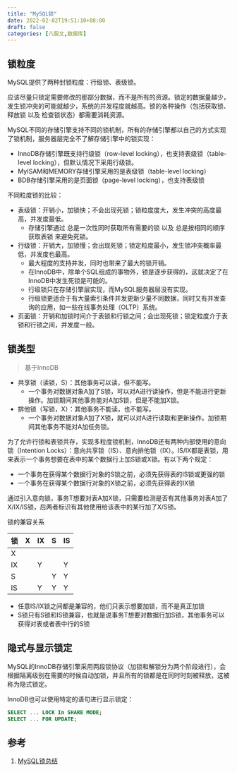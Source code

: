 ```yaml
---
title: "MySQL锁"
date: 2022-02-02T19:51:10+08:00
draft: false
categories: [八股文,数据库]
---
```


## 锁粒度

MySQL提供了两种封锁粒度：行级锁、表级锁。

应该尽量只锁定需要修改的那部分数据，而不是所有的资源。锁定的数据量越少，发生锁冲突的可能就越少，系统的并发程度就越高。锁的各种操作（包括获取锁、释放锁 以及 检查锁状态）都需要消耗资源。

MySQL不同的存储引擎支持不同的锁机制，所有的存储引擎都以自己的方式实现了锁机制，服务器层完全不了解存储引擎中的锁实现：

+ InnoDB存储引擎既支持行级锁（row-level locking），也支持表级锁（table-level locking），但默认情况下采用行级锁。
+ MyISAM和MEMORY存储引擎采用的是表级锁（table-level locking）
+ BDB存储引擎采用的是页面锁（page-level locking），也支持表级锁

不同粒度锁的比较：

+ 表级锁：开销小，加锁快；不会出现死锁；锁粒度度大，发生冲突的高度最高，并发度最低。
    + 存储引擎通过 总是一次性同时获取所有需要的锁 以及 总是按相同的顺序获取表锁 来避免死锁。
+ 行级锁：开销大，加锁慢；会出现死锁；锁定粒度最小，发生锁冲突概率最低，并发度也最高。
    + 最大程度的支持并发，同时也带来了最大的锁开销。
    + 在InnoDB中，除单个SQL组成的事物外，锁是逐步获得的，这就决定了在InnoDB中发生死锁是可能的。
    + 行级锁只在存储引擎层实现，而MySQL服务器层没有实现。
    + 行级锁更适合于有大量索引条件并发更新少量不同数据，同时又有并发查询的应用，如一些在线事务处理（OLTP）系统。
+ 页面锁：开销和加锁时间介于表锁和行锁之间；会出现死锁；锁定粒度介于表锁和行锁之间，并发度一般。

## 锁类型

> 基于InnoDB

+ 共享锁（读锁，S）：其他事务可以读，但不能写。
    + 一个事务对数据对象A加了S锁，可以对A进行读操作，但是不能进行更新操作。加锁期间其他事务能对A加S锁，但是不能加X锁。
+ 排他锁（写锁，X）：其他事务不能读，也不能写。
    + 一个事务对数据对象A加了X锁，就可以对A进行读取和更新操作。加锁期间其他事务不能对A加任务锁。

为了允许行锁和表锁共存，实现多粒度锁机制，InnoDB还有两种内部使用的意向锁（Intention Locks）：意向共享锁（IS）、意向排他锁（IX）。IS/IX都是表锁，用来表示一个事务想要在表中的某个数据行上加S锁或X锁。有以下两个规定：

+ 一个事务在获得某个数据行对象的S锁之前，必须先获得表的IS锁或更强的锁
+ 一个事务在获得某个数据行对象的X锁之前，必须先获得表的IX锁

通过引入意向锁，事务T想要对表A加X锁，只需要检测是否有其他事务对表A加了X/IX/IS锁，后两者标识有其他使用给该表中的某行加了X/S锁。

锁的兼容关系

|锁|X|IX|S|IS|
|---|---|---|---|---|
|X|||||
|IX||Y||Y|
|S|||Y|Y|
|IS||Y|Y|Y|

+ 任意IS/IX锁之间都是兼容的，他们只表示想要加锁，而不是真正加锁
+ S锁只有S锁和IS锁兼容，也就是说事务T想要对数据行加S锁，其他事务可以获得对表或者表中行的S锁

## 隐式与显示锁定

MySQL的InnoDB存储引擎采用两段锁协议（加锁和解锁分为两个阶段进行），会根据隔离级别在需要的时候自动加锁，并且所有的锁都是在同时时刻被释放，这被称为隐式锁定。

InnoDB也可以使用特定的语句进行显示锁定：

```SQL
SELECT ... LOCK In SHARE MODE;
SELECT ... FOR UPDATE;
```

## 参考

1. [MySQL锁总结](https://zhuanlan.zhihu.com/p/29150809)